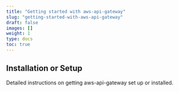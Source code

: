 ```yaml
---
title: "Getting started with aws-api-gateway"
slug: "getting-started-with-aws-api-gateway"
draft: false
images: []
weight: 1
type: docs
toc: true
---
```


## Installation or Setup
Detailed instructions on getting aws-api-gateway set up or installed.

